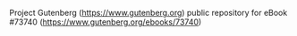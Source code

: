 Project Gutenberg (https://www.gutenberg.org) public repository for
eBook #73740 (https://www.gutenberg.org/ebooks/73740)
